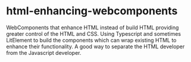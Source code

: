 # html-enhancing-webcomponents
WebComponents that enhance HTML instead of build HTML providing greater control of the HTML and CSS. Using Typescript and sometimes LitElement to build the components which can wrap existing HTML to enhance their functionality. A good way to separate the HTML developer from the Javascript developer.
